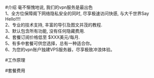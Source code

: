#介绍
毫不惭愧地说,  我们的vpn服务是最出色  
1、全方位保障阁下网络隐私安全的同时, 尽享极速访问快感, 与大千世界Say Hello!!!!  
2、专业的技术支持, 丰富的导引及图文并茂的教程.  
3、默认包含所有功能, 没有任何隐藏费用.  
4、套餐订阅价格低至 $XXX美元/每月.  
5、有多中套餐可供您选择，总有一种适合你。  
6、为您的vpn账户独建VPS服务器，尽享极致冲浪体验。  


#工作原理


#套餐费用
